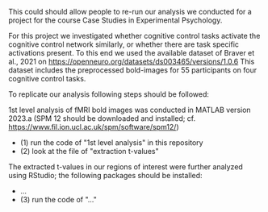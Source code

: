 This could should allow people to re-run our analysis we conducted for a project for the course Case Studies in Experimental Psychology.

For this project we investigated whether cognitive control tasks activate the cognitive control network similarly, or whether there are task specific activations present. 
To this end we used the available dataset of Braver et al., 2021 on https://openneuro.org/datasets/ds003465/versions/1.0.6
This dataset includes the preprocessed bold-images for 55 participants on four cognitive control tasks. 

To replicate our analysis following steps should be followed: 

1st level analysis of fMRI bold images was conducted in MATLAB version 2023.a (SPM 12 should be downloaded and installed; cf. https://www.fil.ion.ucl.ac.uk/spm/software/spm12/)

- (1) run the code of "1st level analysis" in this repository
- (2) look at the file of "extraction t-values"

The extracted t-values in our regions of interest were further analyzed using RStudio; the following packages should be installed:
- ...
- (3) run the code of "..."
